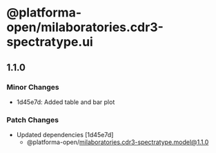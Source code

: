 # @platforma-open/milaboratories.cdr3-spectratype.ui

## 1.1.0

### Minor Changes

- 1d45e7d: Added table and bar plot

### Patch Changes

- Updated dependencies [1d45e7d]
  - @platforma-open/milaboratories.cdr3-spectratype.model@1.1.0
